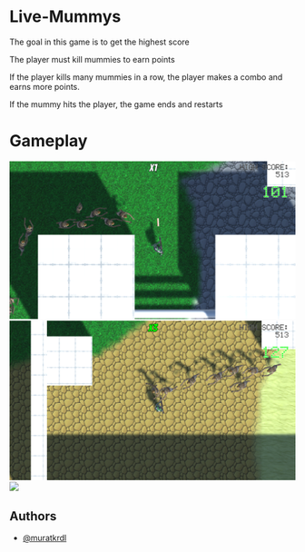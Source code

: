 
# Live-Mummys

The goal in this game is to get the highest score

The player must kill mummies to earn points

If the player kills many mummies in a row, the player makes a combo and earns more points.

If the mummy hits the player, the game ends and restarts


# Gameplay

<img src="https://github.com/muratkrdl/Live-Mummys/blob/main/Picture.png" width="700">

<img src="https://github.com/muratkrdl/Live-Mummys/blob/main/Picture%202.png" width="700">

<img src="https://github.com/muratkrdl/Live-Mummys/blob/main/Gameplay.gif" width="700">


## Authors

- [@muratkrdl](https://github.com/muratkrdl)

